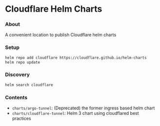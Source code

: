 # Cloudflare Helm Charts

### About
A convenient location to publish Cloudflare helm charts

### Setup
```bash
helm repo add cloudflare https://cloudflare.github.io/helm-charts
helm repo update
```

### Discovery
```bash
helm search cloudflare
```

### Contents
- `charts/argo-tunnel`: (Deprecated) the former ingress based helm chart
- `charts/cloudflare-tunnel`: Helm 3 chart using cloudflared best practices
